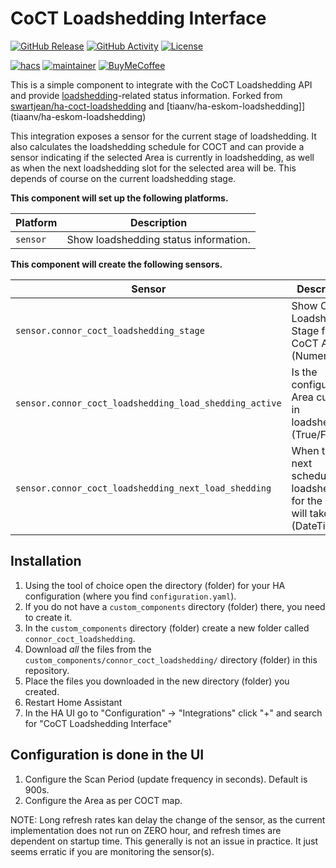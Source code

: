 # CoCT Loadshedding Interface

[![GitHub Release][releases-shield]][releases]
[![GitHub Activity][commits-shield]][commits]
[![License][license-shield]](LICENSE)

[![hacs][hacsbadge]][hacs]
[![maintainer][maintenance-shield]][maintainer]
[![BuyMeCoffee][buymecoffeebadge]][buymecoffee]

This is a simple component to integrate with the CoCT Loadshedding API and provide [loadshedding](https://en.wikipedia.org/wiki/South_African_energy_crisis)-related status information.
Forked from [swartjean/ha-coct-loadshedding](swartjean/ha-coct-loadshedding) and [tiaanv/ha-eskom-loadshedding]](tiaanv/ha-eskom-loadshedding)

This integration exposes a sensor for the current stage of loadshedding. It also calculates the loadshedding schedule for COCT and can provide a sensor indicating if the selected Area is currently in loadshedding, as well as when the next loadshedding slot for the selected area will be. This depends of course on the current loadshedding stage.

**This component will set up the following platforms.**

Platform | Description
-- | --
`sensor` | Show loadshedding status information.

**This component will create the following sensors.**

Sensor | Description
-- | --
`sensor.connor_coct_loadshedding_stage` | Show Current Loadshedding Stage from CoCT API (Numeric).
`sensor.connor_coct_loadshedding_load_shedding_active` | Is the configured Area currently in loadshedding (True/False).
`sensor.connor_coct_loadshedding_next_load_shedding` | When the next scheduled loadshedding for the area will take place (DateTime).

## Installation

1. Using the tool of choice open the directory (folder) for your HA configuration (where you find `configuration.yaml`).
2. If you do not have a `custom_components` directory (folder) there, you need to create it.
3. In the `custom_components` directory (folder) create a new folder called `connor_coct_loadshedding`.
4. Download _all_ the files from the `custom_components/connor_coct_loadshedding/` directory (folder) in this repository.
5. Place the files you downloaded in the new directory (folder) you created.
6. Restart Home Assistant
7. In the HA UI go to "Configuration" -> "Integrations" click "+" and search for "CoCT Loadshedding Interface"

## Configuration is done in the UI

1. Configure the Scan Period (update frequency in seconds). Default is 900s.
2. Configure the Area as per COCT map.

NOTE: Long refresh rates kan delay the change of the sensor, as the current implementation does not run on ZERO hour, and refresh times are dependent on startup time. This generally is not an issue in practice. It just seems erratic if you are monitoring the sensor(s).

<!---->

[buymecoffee]: https://www.buymeacoffee.com/tinuva
[buymecoffeebadge]: https://img.shields.io/badge/buy%20me%20a%20coffee-donate-yellow.svg?style=for-the-badge
[commits-shield]: https://img.shields.io/github/commit-activity/y/tinuva/ha-coct-loadshedding.svg?style=for-the-badge
[commits]: https://github.com/tinuva/ha-coct-loadshedding/commits/master
[hacs]: https://github.com/custom-components/hacs
[hacsbadge]: https://img.shields.io/badge/HACS-Default-orange.svg?style=for-the-badge
[license-shield]: https://img.shields.io/github/license/tinuva/ha-coct-loadshedding.svg?style=for-the-badge
[maintenance-shield]: https://img.shields.io/badge/maintainer-%20%40tinuva-blue.svg?style=for-the-badge
[maintainer]: https://github.com/tinuva
[releases-shield]: https://img.shields.io/github/v/release/tinuva/ha-coct-loadshedding?style=for-the-badge
[releases]: https://github.com/tinuva/ha-coct-loadshedding/releases
